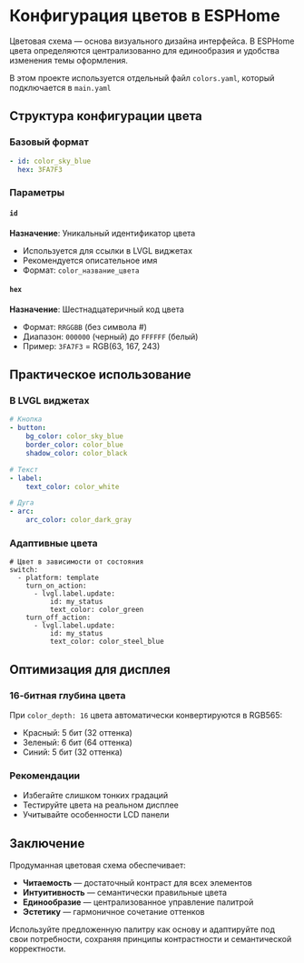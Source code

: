 # Конфигурация цветов в ESPHome

Цветовая схема — основа визуального дизайна интерфейса. В ESPHome цвета определяются централизованно для единообразия и удобства изменения темы оформления.

В этом проекте используется отдельный файл `colors.yaml`, который подключается в `main.yaml`

## Структура конфигурации цвета

### Базовый формат

```yaml
- id: color_sky_blue
  hex: 3FA7F3
```

### Параметры

#### `id`
**Назначение**: Уникальный идентификатор цвета
- Используется для ссылки в LVGL виджетах
- Рекомендуется описательное имя
- Формат: `color_название_цвета`

#### `hex`
**Назначение**: Шестнадцатеричный код цвета
- Формат: `RRGGBB` (без символа #)
- Диапазон: `000000` (черный) до `FFFFFF` (белый)
- Пример: `3FA7F3` = RGB(63, 167, 243)


## Практическое использование

### В LVGL виджетах

```yaml
# Кнопка
- button:
    bg_color: color_sky_blue
    border_color: color_blue
    shadow_color: color_black

# Текст
- label:
    text_color: color_white

# Дуга
- arc:
    arc_color: color_dark_gray

```

### Адаптивные цвета

```yaml{7,11}
# Цвет в зависимости от состояния
switch:
  - platform: template
    turn_on_action:
      - lvgl.label.update:
          id: my_status
          text_color: color_green
    turn_off_action:
      - lvgl.label.update:
          id: my_status
          text_color: color_steel_blue
```

## Оптимизация для дисплея

### 16-битная глубина цвета
При `color_depth: 16` цвета автоматически конвертируются в RGB565:
- Красный: 5 бит (32 оттенка)
- Зеленый: 6 бит (64 оттенка)  
- Синий: 5 бит (32 оттенка)

### Рекомендации
- Избегайте слишком тонких градаций
- Тестируйте цвета на реальном дисплее
- Учитывайте особенности LCD панели

## Заключение

Продуманная цветовая схема обеспечивает:
- **Читаемость** — достаточный контраст для всех элементов
- **Интуитивность** — семантически правильные цвета
- **Единообразие** — централизованное управление палитрой
- **Эстетику** — гармоничное сочетание оттенков

Используйте предложенную палитру как основу и адаптируйте под свои потребности, сохраняя принципы контрастности и семантической корректности.